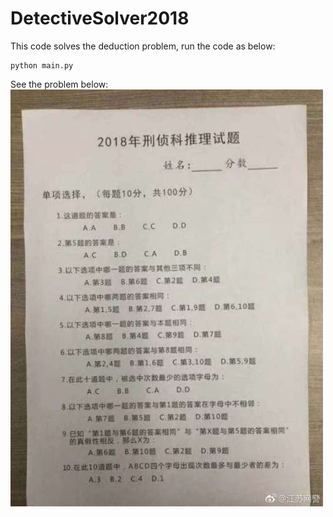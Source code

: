 # DetectiveSolver2018
This code solves the deduction problem,
run the code as below:
```
python main.py
```
See the problem below:
![question.jpg](https://github.com/showhand92/detectiveSolver2018/blob/master/questions.jpg)
